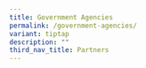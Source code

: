 ```yaml
---
title: Government Agencies
permalink: /government-agencies/
variant: tiptap
description: ""
third_nav_title: Partners
---
```

